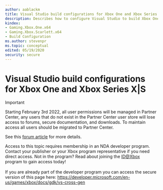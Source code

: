 ```yaml
---
author: aablackm
title: Visual Studio build configurations for Xbox One and Xbox Series X&#124;S
description: Describes how to configure Visual Studio to build Xbox One and Xbox Series X&#124;S versions of your title in a single project.
kindex:
- Gaming.Xbox.One.x64
- Gaming.Xbox.Scarlett.x64
- Build Configuration
ms.author: stevenpr
ms.topic: conceptual
edited: 05/19/2020
security: secure
---
```


# Visual Studio build configurations for Xbox One and Xbox Series X&#124;S
> [!IMPORTANT]
> Starting February 3rd 2022, all user permissions will be managed in Partner Center, any users that do not exist in the Partner Center user store will lose access to forums, secure documentation, and downloads. To maintain access all users should be migrated to Partner Center. <p></p>See this <a href="https://forums.xboxlive.com/articles/132187/breaking-change-user-access-for-forums-secure-docu.html">forum article</a> for more details.  

 Access to this topic requires membership in an NDA developer program. Contact your publisher or your Xbox program representative if you need direct access. Not in the program? Read about joining the <a href="https://www.xbox.com/Developers/id">ID@Xbox</a> program to gain access today!  <br/><br/>If you are already part of the developer program you can access the secure version of this page here: <a target="_blank" href="https://developer.microsoft.com/en-us/games/xbox/docs/gdk/vs-cross-gen">https://developer.microsoft.com/en-us/games/xbox/docs/gdk/vs-cross-gen</a>